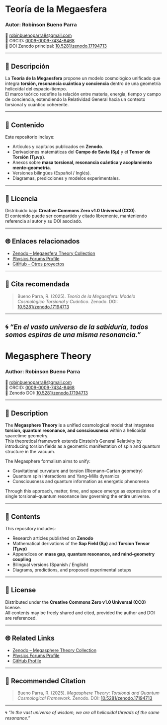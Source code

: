 
# Teoría de la Megaesfera  
### Autor: **Robinson Bueno Parra**  
📧 robinbuenoparra8@gmail.com  
🔗 ORCID: [0009-0009-7434-8468](https://orcid.org/0009-0009-7434-8468)  
📘 DOI Zenodo principal: [10.5281/zenodo.17194713](https://doi.org/10.5281/zenodo.17194713)  

---

## 🌌 Descripción
La **Teoría de la Megaesfera** propone un modelo cosmológico unificado que integra **torsión, resonancia cuántica y conciencia** dentro de una geometría helicoidal del espacio-tiempo.  
El marco teórico redefine la relación entre materia, energía, tiempo y campo de conciencia, extendiendo la Relatividad General hacia un contexto torsional y cuántico coherente.

---

## 🧠 Contenido
Este repositorio incluye:
- Artículos y capítulos publicados en **Zenodo**.  
- Derivaciones matemáticas del **Campo de Savia (Sμ)** y el **Tensor de Torsión (Tμνρ)**.  
- Anexos sobre **masa torsional, resonancia cuántica y acoplamiento mente-geometría**.  
- Versiones bilingües (Español / Inglés).  
- Diagramas, predicciones y modelos experimentales.  

---

## 📄 Licencia
Distribuido bajo **Creative Commons Zero v1.0 Universal (CC0)**.  
El contenido puede ser compartido y citado libremente, manteniendo referencia al autor y su DOI asociado.

---

## 🌐 Enlaces relacionados
- [Zenodo – Megaesfera Theory Collection](https://zenodo.org/records/17194713)
- [Physics Forums Profile](https://www.physicsforums.com/)
- [GitHub – Otros proyectos](https://github.com/robinson388)

---

## 📜 Cita recomendada
> Bueno Parra, R. (2025). *Teoría de la Megaesfera: Modelo Cosmológico Torsional y Cuántico*. Zenodo. DOI: [10.5281/zenodo.17194713](https://doi.org/10.5281/zenodo.17194713)

---

🌀 *“En el vasto universo de la sabiduría, todos somos espiras de una misma resonancia.”*
---

# Megasphere Theory  
### Author: **Robinson Bueno Parra**  
📧 robinbuenoparra8@gmail.com  
🔗 ORCID: [0009-0009-7434-8468](https://orcid.org/0009-0009-7434-8468)  
📘 Zenodo DOI: [10.5281/zenodo.17194713](https://doi.org/10.5281/zenodo.17194713)

---

## 🌌 Description
The **Megasphere Theory** is a unified cosmological model that integrates **torsion, quantum resonance, and consciousness** within a helicoidal spacetime geometry.  
This theoretical framework extends Einstein’s General Relativity by introducing torsion fields as a geometric manifestation of spin and quantum structure in the vacuum.

The Megasphere formalism aims to unify:
- Gravitational curvature and torsion (Riemann–Cartan geometry)  
- Quantum spin interactions and Yang–Mills dynamics  
- Consciousness and quantum information as energetic phenomena  

Through this approach, matter, time, and space emerge as expressions of a single torsional–quantum resonance law governing the entire universe.

---

## 🧠 Contents
This repository includes:
- Research articles published on **Zenodo**  
- Mathematical derivations of the **Sap Field (Sμ)** and **Torsion Tensor (Tμνρ)**  
- Appendices on **mass gap, quantum resonance, and mind–geometry coupling**  
- Bilingual versions (Spanish / English)  
- Diagrams, predictions, and proposed experimental setups  

---

## 📄 License
Distributed under the **Creative Commons Zero v1.0 Universal (CC0)** license.  
All contents may be freely shared and cited, provided the author and DOI are referenced.

---

## 🌐 Related Links
- [Zenodo – Megasphere Theory Collection](https://zenodo.org/records/17194713)  
- [Physics Forums Profile](https://www.physicsforums.com/)  
- [GitHub Profile](https://github.com/robinson388)

---

## 📜 Recommended Citation
> Bueno Parra, R. (2025). *Megasphere Theory: Torsional and Quantum Cosmological Framework.* Zenodo. DOI: [10.5281/zenodo.17194713](https://doi.org/10.5281/zenodo.17194713)

---

🌀 *“In the vast universe of wisdom, we are all helicoidal threads of the same resonance.”*
